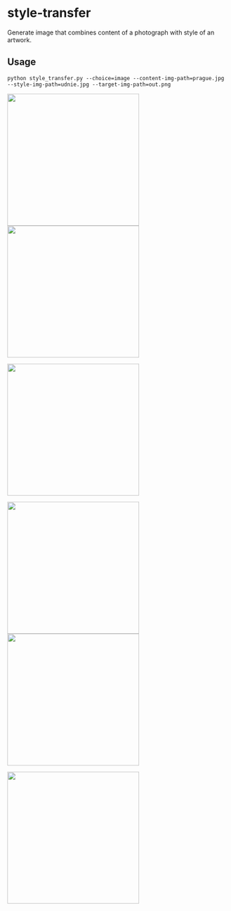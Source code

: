 # style-transfer

Generate image that combines content of a photograph with style of an artwork. 

## Usage

```
python style_transfer.py --choice=image --content-img-path=prague.jpg --style-img-path=udnie.jpg --target-img-path=out.png 

```

<img src="https://s13.postimg.org/5y61h8sav/newyork.jpg" height="300"><img src="https://s13.postimg.org/lwer7e1yf/starrynight.jpg" height="300">
    
<img src="https://s13.postimg.org/z0kbk2maf/newyork_transformed.png" height="300">

<img src="https://s18.postimg.org/3vqb0gjt5/prague.jpg" height="300"><img src="https://s18.postimg.org/oijlzosnd/udnie2.jpg" height="300">
    
<img src="https://s18.postimg.org/gzvvd5rah/prague_transformed.png" height="300">
